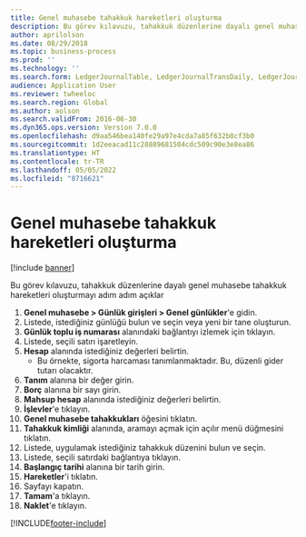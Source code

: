 ```yaml
---
title: Genel muhasebe tahakkuk hareketleri oluşturma
description: Bu görev kılavuzu, tahakkuk düzenlerine dayalı genel muhasebe tahakkuk hareketleri oluşturmayı adım adım açıklar.
author: aprilolson
ms.date: 08/29/2018
ms.topic: business-process
ms.prod: ''
ms.technology: ''
ms.search.form: LedgerJournalTable, LedgerJournalTransDaily, LedgerJournalTransAccrual, LedgerJournalTransAccrualTrans
audience: Application User
ms.reviewer: twheeloc
ms.search.region: Global
ms.author: aolson
ms.search.validFrom: 2016-06-30
ms.dyn365.ops.version: Version 7.0.0
ms.openlocfilehash: d9aa546bea140fe29a97e4cda7a85f632b8cf3b0
ms.sourcegitcommit: 1d2eeacad11c28889681504cdc509c90e3e8ea86
ms.translationtype: HT
ms.contentlocale: tr-TR
ms.lasthandoff: 05/05/2022
ms.locfileid: "8716621"
---
```

# <a name="create-ledger-accrual-transactions"></a>Genel muhasebe tahakkuk hareketleri oluşturma

[!include [banner](../../includes/banner.md)]

Bu görev kılavuzu, tahakkuk düzenlerine dayalı genel muhasebe tahakkuk hareketleri oluşturmayı adım adım açıklar

1. **Genel muhasebe > Günlük girişleri > Genel günlükler**'e gidin.
2. Listede, istediğiniz günlüğü bulun ve seçin veya yeni bir tane oluşturun.
3. **Günlük toplu iş numarası** alanındaki bağlantıyı izlemek için tıklayın.
4. Listede, seçili satırı işaretleyin.
5. **Hesap** alanında istediğiniz değerleri belirtin.
    * Bu örnekte, sigorta harcaması tanımlanmaktadır. Bu, düzenli gider tutarı olacaktır.  
6. **Tanım** alanına bir değer girin.
7. **Borç** alanına bir sayı girin.
8. **Mahsup hesap** alanında istediğiniz değerleri belirtin.
9. **İşlevler**'e tıklayın.
10. **Genel muhasebe tahakkukları** öğesini tıklatın.
11. **Tahakkuk kimliği** alanında, aramayı açmak için açılır menü düğmesini tıklatın.
12. Listede, uygulamak istediğiniz tahakkuk düzenini bulun ve seçin.
13. Listede, seçili satırdaki bağlantıya tıklayın.
14. **Başlangıç tarihi** alanına bir tarih girin.
15. **Hareketler**'i tıklatın.
16. Sayfayı kapatın.
17. **Tamam**'a tıklayın.
18. **Naklet**'e tıklayın.



[!INCLUDE[footer-include](../../../includes/footer-banner.md)]
